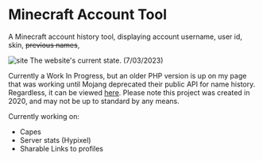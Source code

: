 # Minecraft Account Tool
A Minecraft account history tool, displaying account username, user id, skin, ~~previous names~~, 

![site](https://i.imgur.com/mQfcrNR.png)
The website's current state. (7/03/2023)

Currently a Work In Progress, but an older PHP version is up on my page that was working until Mojang deprecated their public API for name history. Regardless, it can be viewed [here](https://github.com/8liam/minecraft-account-history-tool). Please note this project was created in 2020, and may not be up to standard by any means.

Currently working on:
- Capes
- Server stats (Hypixel)
- Sharable Links to profiles
